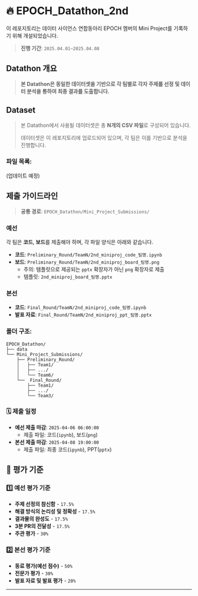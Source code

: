 # 🔥 EPOCH_Datathon_2nd
이 레포지토리는 데이터 사이언스 연합동아리 EPOCH 멤버의 Mini Project를 기록하기 위해 개설되었습니다.
> **진행 기간**: `2025.04.01~2025.04.08`


## Datathon 개요
> **본 Datathon은 동일한 데이터셋을 기반으로 각 팀별로 각자 주제를 선정 및 데이터 분석을 통하여 최종 결과를 도출합니다.**

## Dataset
> 본 Datathon에서 사용될 데이터셋은 총 **N개의 CSV 파일**로 구성되어 있습니다. 
> 
> 데이터셋은 이 레포지토리에 업로드되어 있으며, 각 팀은 이를 기반으로 분석을 진행합니다.

### 파일 목록:
(업데이트 예정)

## 제출 가이드라인
> **공통 경로**: `EPOCH_Datathon/Mini_Project_Submissions/`
### 예선
각 팀은 **코드**, **보드**를 제출해야 하며, 각 파일 양식은 아래와 같습니다.
- **코드**: `Preliminary_Round/TeamN/2nd_miniproj_code_팀명.ipynb`
- **보드**: `Preliminary_Round/TeamN/2nd_miniproj_board_팀명.png`
  - 주의: 템플릿으로 제공되는 `pptx` 확장자가 아닌 `png` 확장자로 제출
  - 템플릿: `2nd_miniproj_board_팀명.pptx`

### 본선
- **코드**: `Final_Round/TeamN/2nd_miniproj_code_팀명.ipynb`
- **발표 자료**: `Final_Round/TeamN/2nd_miniproj_ppt_팀명.pptx`

### 폴더 구조:
```
EPOCH_Datathon/
├── data
└── Mini_Project_Submissions/
    ├── Preliminary_Round/
    │   ├── Team1/
    │   ├── .../
    │   └── Team6/
    └──  Final_Round/
        ├── Team1/
        ├── .../
        └── Team3/

```

### 🗓️ 제출 일정
- **예선 제출 마감**: `2025-04-06 06:00:00`
  - 제출 파일: 코드(`ipynb`), 보드(`png`)
- **본선 제출 마감**: `2025-04-08 19:00:00`
  - 제출 파일: 최종 코드(`ipynb`), PPT(`pptx`)

## 💯 평가 기준
### 1️⃣ 예선 평가 기준
- **주제 선정의 참신함** - `17.5%`
- **해결 방식의 논리성 및 정확성** - `17.5%`
- **결과물의 완성도** - `17.5%`
- **3분 PR의 전달성** - `17.5%`
- **주관 평가** - `30%`

### 2️⃣ 본선 평가 기준
- **동료 평가(예선 점수)** - `50%`
- **전문가 평가** - `30%`
- **발표 자료 및 발표 평가** - `20%`

---
